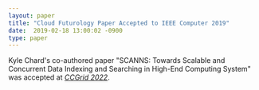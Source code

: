 ```yaml
---
layout: paper
title: "Cloud Futurology Paper Accepted to IEEE Computer 2019"
date:  2019-02-18 13:00:02 -0900
type: paper
---
```

Kyle Chard's co-authored paper "SCANNS: Towards Scalable and Concurrent Data Indexing and Searching in High-End Computing System" was accepted at [*CCGrid 2022*](https://fcrlab.unime.it/ccgrid22/).
